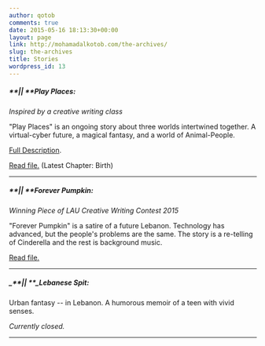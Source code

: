 ```yaml
---
author: qotob
comments: true
date: 2015-05-16 18:13:30+00:00
layout: page
link: http://mohamadalkotob.com/the-archives/
slug: the-archives
title: Stories
wordpress_id: 13
---
```


##### **|| **Play Places:


_Inspired by a creative writing class_

"Play Places" is an ongoing story about three worlds intertwined together.
A virtual-cyber future, a magical fantasy, and a world of Animal-People.

[Full Description](https://qotob.wordpress.com/play-places/).

[Read file.](https://qotob.files.wordpress.com/2016/04/play-places.pdf)
(Latest Chapter: Birth)



* * *





##### **|| **Forever Pumpkin:


_Winning Piece of LAU Creative Writing Contest 2015_

"Forever Pumpkin" is a satire of a future Lebanon.
Technology has advanced, but the people's problems are the same.
The story is a re-telling of Cinderella and the rest is background music.

[Read file.](https://qotob.files.wordpress.com/2015/05/final-pump-edits-2.pdf)



* * *





##### _**|| **_Lebanese Spit:


Urban fantasy -- in Lebanon.
A humorous memoir of a teen with vivid senses.

_Currently closed._



* * *
